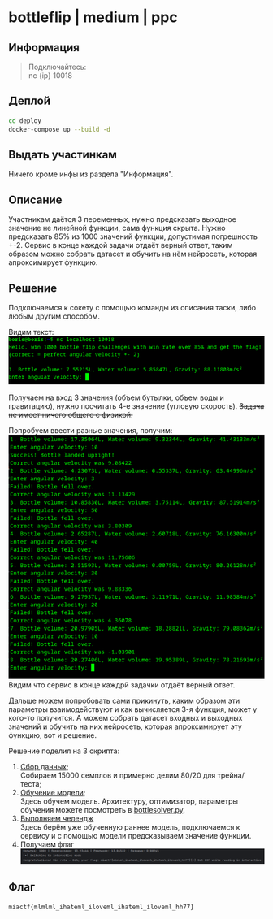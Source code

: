 # bottleflip | medium | ppc

## Информация

> Подключайтесь:  
> nc {ip} 10018

## Деплой

```sh
cd deploy
docker-compose up --build -d
```

## Выдать участинкам

Ничего кроме инфы из раздела "Информация".

## Описание

Участникам даётся 3 переменных, нужно предсказать выходное значение не линейной функции, сама функция скрыта.
Нужно предсказать 85% из 1000 значений функции, допустимая погрешность +-2.
Сервис в конце каждой задачи отдаёт верный ответ, таким образом можно собрать датасет и обучить на нём нейросеть, 
которая апроксимирует функцию.

## Решение

Подключаемся к сокету с помощью команды из описания таски, либо любым другим способом. 

Видим текст:
![img.png](solve/for_writeup/pic1.png)

Получаем на вход 3 значения (объем бутылки, объем воды и гравитацию), нужно посчитать 4-е значение (угловую скорость).
~~Задача не имеет ничего общего с физикой.~~

Попробуем ввести разные значения, получим:
![img.png](solve/for_writeup/pic2.png)
Видим что сервис в конце каждрй задачки отдаёт верный ответ.

Дальше можем попробовать сами прикинуть, каким образом эти параметры взаимодействуют и как вычисляется 3-я функция, может у кого-то
получится. А можем собрать датасет входных и выходных значений и обучить на них нейросеть, которая апроксимирует эту функцию, вот и решение.

Решение поделил на 3 скрипта:
1. [Сбор данных](solve/collect_data.py);  
    Cобираем 15000 семплов и примерно делим 80/20 для трейна/теста;
2. [Обучение модели](solve/train.py);  
    Здесь обучем модель. Архитектуру, оптимизатор, параметры обучения можете посмотреть в [bottlesolver.py](solve/bottlesolver.py).
3. [Выполняем челендж](solve/solve.py)  
    Здесь берём уже обученную раннее модель, подключаемся к сервису и с помощью модели предсказываем значение функции.
4. Получаем флаг  
    ![img.png](solve/for_writeup/flag.png)
## Флаг

`miactf{mlmlml_ihateml_iloveml_ihateml_iloveml_hh77}`


